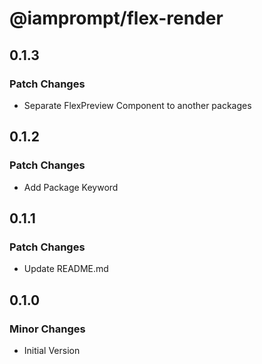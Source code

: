 # @iamprompt/flex-render

## 0.1.3

### Patch Changes

- Separate FlexPreview Component to another packages

## 0.1.2

### Patch Changes

- Add Package Keyword

## 0.1.1

### Patch Changes

- Update README.md

## 0.1.0

### Minor Changes

- Initial Version
